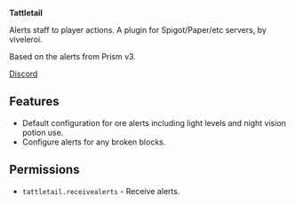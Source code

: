 **Tattletail**

Alerts staff to player actions. A plugin for Spigot/Paper/etc servers, by viveleroi.

Based on the alerts from Prism v3.

[Discord](discord)

## Features

- Default configuration for ore alerts including light levels and night vision potion use.
- Configure alerts for any broken blocks.

## Permissions

- `tattletail.receivealerts` - Receive alerts.

[discord]: https://discord.gg/Q6sHDfnMAc